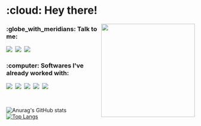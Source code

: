 <h1>:cloud: Hey there!</h1>

<img src="https://media.giphy.com/media/fSGrpj2wJynDwgftc7/giphy.gif" width="250" align="right">

<h3>:globe_with_meridians: Talk to me:</h3>

<p>
    <a href="https://www.linkedin.com/in/mclaralvs/"><img src="https://img.shields.io/badge/LinkedIn-0077B5?style=for-the-badge&logo=linkedin&logoColor=white"></img></a>&nbsp;
    <a href="https://www.instagram.com/mclaralvs/"><img src="https://img.shields.io/badge/Instagram-E4405F?style=for-the-badge&logo=instagram&logoColor=white"></img></a>&nbsp;
    <img src="https://img.shields.io/badge/Gmail-D14836?style=for-the-badge&logo=gmail&logoColor=white"></img>
</p>

<h3>:computer: Softwares I've already worked with:</h3>

<p>
    <img src="https://img.shields.io/badge/HTML5-E34F26?style=for-the-badge&logo=html5&logoColor=white"></img>&nbsp;
    <img src="https://img.shields.io/badge/CSS3-1572B6?style=for-the-badge&logo=css3&logoColor=white"></img>&nbsp;
    <img src="https://img.shields.io/badge/Python-3776AB?style=for-the-badge&logo=python&logoColor=white"></img>&nbsp;
    <img src="https://img.shields.io/badge/C-00599C?style=for-the-badge&logo=c&logoColor=white"></img>&nbsp;
    <img src="https://img.shields.io/badge/MySQL-00000F?style=for-the-badge&logo=mysql&logoColor=white"></img>&nbsp;
</p>

<br>

<div>

![Anurag's GitHub stats](https://github-readme-stats.vercel.app/api?username=mclaralvs&theme=dark&hide_border=true&text_color=FFFFFF&icon_color=00000&hide=prs,issues&show_icons=true) &nbsp; [![Top Langs](https://github-readme-stats.vercel.app/api/top-langs/?username=mclaralvs&theme=dark&hide_border=true&show_icons=true&layout=compact)](https://github.com/mclaralvs/github-readme-stats)

</div>
